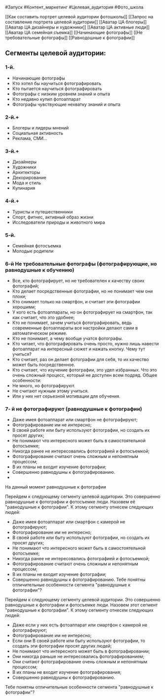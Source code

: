 #Запуск #Контент_маркетинг #Целевая_аудитория #Фото_школа 

[[Как составить портрет целевой аудитории фотошколы]]
[[Запрос на составление портрета целевой аудитории]]
[[Аватар ЦА блогеры]]
[[Аватар ЦА дизайнеры и художники]]
[[Аватар ЦА активные люди]]
[[Аватар ЦА семейная съемка]]
[[Начинающие фотографы]]
[[Не требовательные фотографы]]
[[Равнодошные к фотографии]]
## Сегменты целевой аудитории:
### 1-й.
- Начинающие фотографы
- Кто хотел бы научиться фотографировать
- Кто пытается научиться фотографировать
- Фотографы с низким уровнем знаний и опыта
- Кто недавно купил фотоаппарат
- Фотографы чувствующие нехватку знаний и опыта

### 2-й.+
- Блогеры и лидеры мнений
- Социальная активность
- Реклама, СМИ...

### 3-й.+
- Дизайнеры
- Художники
- Архитекторы
- Декорирование
- Мода и стиль
- Кулинария

### 4-й.+
- Туристы и путешественники
- Спорт, фитнес, активный образ жизни
- Исследователи природы и животного мира

### 5-й.
- Семейная фотосъемка
- Молодые родители

### 6-й Не требовательные фотографы (фотографирующие, но равнодушные к обучению)
- Все, кто фотографирует, но не требователен к качеству своих фотографий;
- Кто делает посредственные фотографии, но не понимает чем они плохи;
- Кто снимает только на смартфон, и считает эти фотографии хорошими;
- У кого есть фотоаппараты, но он фотографирует на смартфон, так как считает, что это удобнее;
- Кто не понимает, зачем учиться фотографировать, ведь современные фотоаппараты все настройки делают сами в автоматическом режиме.
- Кто не понимает, а чему вообще учатся фотографы.
- Кто читает, что фотографировать очень просто, нужно лишь навести фотоаппарат на интересный сюжет и нажать кнопку. Чему тут учиться?
- Кто считает, раз он делает фотографии для себя, то их качество может быть посредственное.
- Кто считает, что изучение фотографии, это удел избранных. Что это очень сложный процесс, который не доступен всем подряд.
Общее особенности: 
- Не много, но фотографируют. 
- Не считают нужным этому учиться. 
- Или у них нет серьезной мотивации для обучения.
### 7- й не фотографируют (равнодушные к фотографии)
- Даже имея фотоаппарат или смартфон не фотографируют;
- Фотографирование им не интересно;
- В своей работе или быту используют фотографии, но создать их просят других;
- Не понимают что интересного может быть в самостоятельной фотосъемке;
- Никогда ранее не интересовались фотографией и фотосъемкой;
- Фотографирование считают очень сложным и непонятным процессом;
- В их планы не входит изучение фотографии;
- Совершенно равнодушны к фотографированию.
- 

На данный момент равнодушные к фотографии

Перейдем к следующему сегменту целевой аудитории. Это совершенно равнодушные к фотографии и фотосъемке люди.
Назовем её "равнодушные к фотографии".
К этому сегменту отнесем следующих людей:
- Даже имея фотоаппарат или смартфон с камерой не фотографируют;
- Фотографирование им не интересно;
- В своей работе или быту используют фотографии, но создать их просят других;
- Не понимают что интересного может быть в самостоятельной фотосъемке;
- Никогда ранее не интересовались фотографией и фотосъемкой;
- Фотографирование считают очень сложным и непонятным процессом;
- В их планы не входит изучение фотографии;
- Совершенно равнодушны к фотографированию.
Тебе понятны отличительные особенности сегмента "равнодушные к фотографии"?

Перейдем к следующему сегменту целевой аудитории. Это совершенно равнодушные к фотографии и фотосъемке люди.
Назовем этот сегмент "равнодушные к фотографии".
К этому сегменту отнесем следующих людей:
- Даже если у них есть фотоаппарат или смартфон с камерой не фотографируют;
- Фотографирование им не интересно;
- Если они В своей работе или быту используют фотографии, то создать эти фотографии просят других людей;
- Не понимают что интересного может быть в фотографировании;
- Они никогда раньше не интересовались фотографированием;
- Они считают фотографирование очень сложным и непонятным процессом;
- В их планы не входит изучение фотографирования;
- Совершенно равнодушны к фотографированию.

Тебе понятны отличительные особенности сегмента "равнодушные к фотографии"?



